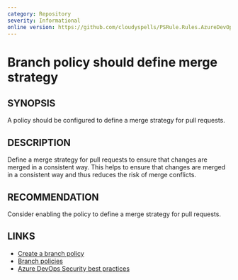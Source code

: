 ```yaml
---
category: Repository
severity: Informational
online version: https://github.com/cloudyspells/PSRule.Rules.AzureDevOps/blob/main/src/PSRule.Rules.AzureDevOps/en-US/Azure.DevOps.Repos.BranchPolicyMergeStrategy.md
---
```


# Branch policy should define merge strategy

## SYNOPSIS

A policy should be configured to define a merge strategy for pull requests.

## DESCRIPTION

Define a merge strategy for pull requests to ensure that changes are merged in a consistent way. This helps to ensure that changes are merged in a consistent way and thus reduces the risk of merge conflicts.

## RECOMMENDATION

Consider enabling the policy to define a merge strategy for pull requests.

## LINKS

- [Create a branch policy](https://docs.microsoft.com/en-us/azure/devops/repos/git/branch-policies?view=azure-devops)
- [Branch policies](https://docs.microsoft.com/en-us/azure/devops/repos/git/branch-policies-overview?view=azure-devops)
- [Azure DevOps Security best practices](https://docs.microsoft.com/en-us/azure/devops/user-guide/security-best-practices?view=azure-devops#repositories-and-branches)
